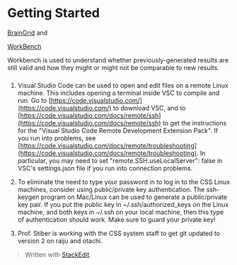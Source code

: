
# Getting Started

[BrainGrid](https://github.com/UWB-Biocomputing/BrainGrid) and

[WorkBench](https://github.com/UWB-Biocomputing/WorkBench)

Workbench is used to understand whether previously-generated results are still valid and how they might or might not be comparable to new results.

###

1.  Visual Studio Code can be used to open and edit files on a remote Linux machine. This includes opening a terminal inside VSC to compile and run. Go to [https://code.visualstudio.com/](https://code.visualstudio.com/)  to download VSC, and to [https://code.visualstudio.com/docs/remote/ssh](https://code.visualstudio.com/docs/remote/ssh)  to get the instructions for the "Visual Studio Code Remote Development Extension Pack". If you run into problems, see [https://code.visualstudio.com/docs/remote/troubleshooting](https://code.visualstudio.com/docs/remote/troubleshooting). In particular, you may need to set "remote.SSH.useLocalServer": false  in VSC's settings.json  file if you run into connection problems.

2.  To eliminate the need to type your password in to log in to the CSS Linux machines, consider using public/private key authentication. The  ssh-keygen  program on Mac/Linux can be used to generate a public/private key pair. If you put the public key in  ~/.ssh/authorized_keys  on the Linux machine, and both keys in  ~/.ssh  on your local machine, then this type of authentication should work. Make sure to guard your private key!

3.  Prof.  Stiber  is working with the CSS system staff to get git updated to version 2 on raiju and otachi.

> Written with [StackEdit](https://stackedit.io/).
<!--stackedit_data:
eyJoaXN0b3J5IjpbLTI2OTk2OTgzNF19
-->